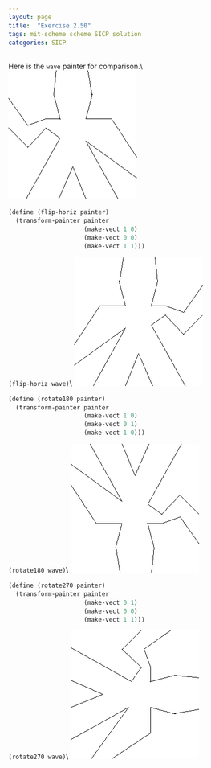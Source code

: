 ```yaml
---
layout: page
title:  "Exercise 2.50"
tags: mit-scheme scheme SICP solution
categories: SICP
---
```

Here is the `wave` painter for comparison.\\
![](/assets/Ex2.50.png)
```scheme
(define (flip-horiz painter)
  (transform-painter painter
                     (make-vect 1 0)
                     (make-vect 0 0)
                     (make-vect 1 1)))
```
`(flip-horiz wave)`\\
![](/assets/Ex2.50a.png)

```scheme
(define (rotate180 painter)
  (transform-painter painter
                     (make-vect 1 0)
                     (make-vect 0 1)
                     (make-vect 1 0)))
```
`(rotate180 wave)`\\
![](/assets/Ex2.50b.png)

```scheme
(define (rotate270 painter)
  (transform-painter painter
                     (make-vect 0 1)
                     (make-vect 0 0)
                     (make-vect 1 1)))
```
`(rotate270 wave)`\\
![](/assets/Ex2.50c.png)
